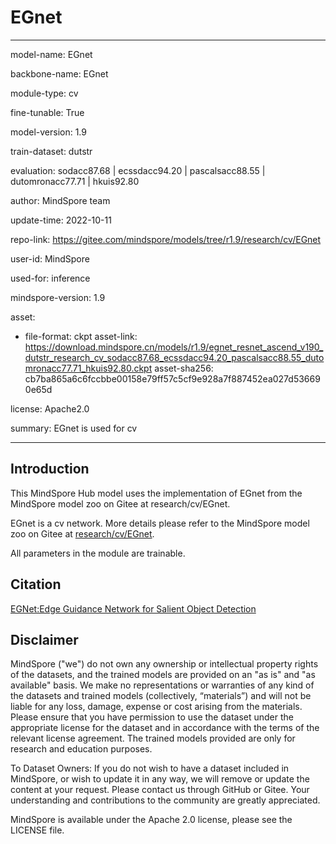 # EGnet

---

model-name: EGnet

backbone-name: EGnet

module-type: cv

fine-tunable: True

model-version: 1.9

train-dataset: dutstr

evaluation: sodacc87.68 | ecssdacc94.20 | pascalsacc88.55 | dutomronacc77.71 | hkuis92.80

author: MindSpore team

update-time: 2022-10-11

repo-link: <https://gitee.com/mindspore/models/tree/r1.9/research/cv/EGnet>

user-id: MindSpore

used-for: inference

mindspore-version: 1.9

asset:

-
    file-format: ckpt
    asset-link: <https://download.mindspore.cn/models/r1.9/egnet_resnet_ascend_v190_dutstr_research_cv_sodacc87.68_ecssdacc94.20_pascalsacc88.55_dutomronacc77.71_hkuis92.80.ckpt>
    asset-sha256: cb7ba865a6c6fccbbe00158e79ff57c5cf9e928a7f887452ea027d536690e65d

license: Apache2.0

summary: EGnet is used for cv

---

## Introduction

This MindSpore Hub model uses the implementation of EGnet from the MindSpore model zoo on Gitee at research/cv/EGnet.

EGnet is a cv network. More details please refer to the MindSpore model zoo on Gitee at [research/cv/EGnet](https://gitee.com/mindspore/models/blob/r1.9/research/cv/EGnet/README_CN.md).

All parameters in the module are trainable.

## Citation

[EGNet:Edge Guidance Network for Salient Object Detection](https://arxiv.org/pdf/1908.08297.pdf)

## Disclaimer

MindSpore ("we") do not own any ownership or intellectual property rights of the datasets, and the trained models are provided on an "as is" and "as available" basis. We make no representations or warranties of any kind of the datasets and trained models (collectively, “materials”) and will not be liable for any loss, damage, expense or cost arising from the materials. Please ensure that you have permission to use the dataset under the appropriate license for the dataset and in accordance with the terms of the relevant license agreement. The trained models provided are only for research and education purposes.

To Dataset Owners: If you do not wish to have a dataset included in MindSpore, or wish to update it in any way, we will remove or update the content at your request. Please contact us through GitHub or Gitee. Your understanding and contributions to the community are greatly appreciated.

MindSpore is available under the Apache 2.0 license, please see the LICENSE file.
